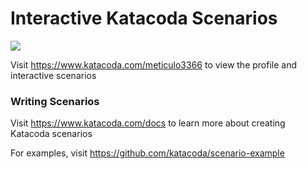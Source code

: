 # Interactive Katacoda Scenarios

[![](http://shields.katacoda.com/katacoda/meticulo3366/count.svg)](https://www.katacoda.com/meticulo3366 "Get your profile on Katacoda.com")

Visit https://www.katacoda.com/meticulo3366 to view the profile and interactive scenarios

### Writing Scenarios
Visit https://www.katacoda.com/docs to learn more about creating Katacoda scenarios

For examples, visit https://github.com/katacoda/scenario-example
